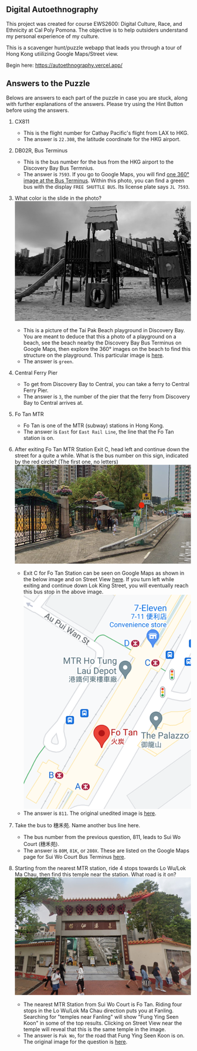 ## Digital Autoethnography
This project was created for course EWS2600: Digital Culture, Race, and Ethnicity at Cal Poly Pomona. The objective is to help outsiders understand my personal experience of my culture. 

This is a scavenger hunt/puzzle webapp that leads you through a tour of Hong Kong utiilizing Google Maps/Street view. 

Begin here: https://autoethnography.vercel.app/

## Answers to the Puzzle
Belows are answers to each part of the puzzle in case you are stuck, along with further explanations of the answers. Please try using the Hint Button before using the answers.

1. CX811
    * This is the flight number for Cathay Pacific's flight from LAX to HKG. 
    * The answer is `22.308`, the latitude coordinate for the HKG airport. 
    
2. DB02R, Bus Terminus
    * This is the bus number for the bus from the HKG airport to the Discovery Bay Bus Termnius. 
    * The answer is `7593`. If you go to Google Maps, you will find [one 360° image at the Bus Terminus](https://goo.gl/maps/8VJee1Q7sAsxgTz7A). Within this photo, you can find a green bus with the display `FREE SHUTTLE BUS`. Its license plate says `JL 7593`.
    
3. What color is the slide in the photo?
![Beach Slide](https://github.com/alisonfung/autoethnography/blob/initial/src/images/Beach.png?raw=true)
    * This is a picture of the Tai Pak Beach playground in Discovery Bay. You are meant to deduce that this a photo of a playground on a beach, see the beach nearby the Discovery Bay Bus Terminus on Google Maps, then explore the 360° images on the beach to find this structure on the playground. This particular image is [here](https://goo.gl/maps/VQMcg4uaKVbQMni78).
    * The answer is `green`. 

4. Central Ferry Pier
    * To get from Discovery Bay to Central, you can take a ferry to Central Ferry Pier.
    * The answer is `3`, the number of the pier that the ferry from Discovery Bay to Central arrives at. 

5. Fo Tan MTR
    * Fo Tan is one of the MTR (subway) stations in Hong Kong.
    * The answer is `East` for `East Rail Line`, the line that the Fo Tan station is on.
    
6. After exiting Fo Tan MTR Station Exit C, head left and continue down the street for a quite a while. What is the bus number on this sign, indicated by the red circle? (The first one, no letters)
![Bus Stop](https://github.com/alisonfung/autoethnography/blob/initial/src/images/BusStop.png?raw=true)
    * Exit C for Fo Tan Station can be seen on Google Maps as shown in the below image and on Street View [here](https://goo.gl/maps/KFfTAjVvwC8ZqUoC6). If you turn left while exiting and continue down Lok King Street, you will eventually reach this bus stop in the above image. 
![Fo Tan Map](https://github.com/alisonfung/autoethnography/blob/initial/src/images/FoTanMap.png?raw=true)
    * The answer is `811`. The original unedited image is [here](https://goo.gl/maps/n2wGd2MwH6on1xLHA).
    
7. Take the bus to 穗禾苑. Name another bus line here.
    * The bus number from the previous question, 811, leads to Sui Wo Court (穗禾苑). 
    * The answer is `80M`, `81K`, or `280X`.
    These are listed on the Google Maps page for Sui Wo Court Bus Terminus [here](https://goo.gl/maps/zCn3Q5JrBwv6CbRX6). 
    
8. Starting from the nearest MTR station, ride 4 stops towards Lo Wu/Lok Ma Chau, then find this temple near the station. What road is it on?
![Fung Ying Seen Koon](https://github.com/alisonfung/autoethnography/blob/initial/src/images/Temple.png?raw=true)
    * The nearest MTR Station from Sui Wo Court is Fo Tan. Riding four stops in the Lo Wu/Lok Ma Chau direction puts you at Fanling. Searching for "temples near Fanling" will show "Fung Ying Seen Koon" in some of the top results. Clicking on Street View near the temple will reveal that this is the same temple in the image.
    * The answer is `Pak Wo`, for the road that Fung Ying Seen Koon is on. The original image for the question is [here](https://goo.gl/maps/q5qqvrFQxu5PgjDn6).
    
